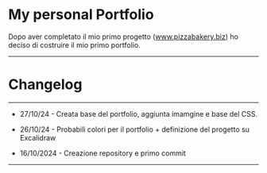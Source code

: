 # My personal Portfolio

Dopo aver completato il mio primo progetto (www.pizzabakery.biz) ho deciso di costruire il mio primo portfolio.

---

# Changelog

---

- 27/10/24 - Creata base del portfolio, aggiunta imamgine e base del CSS.

- 26/10/24 - Probabili colori per il portfolio + definizione del progetto su Excalidraw

- 16/10/2024 - Creazione repository e primo commit

---

